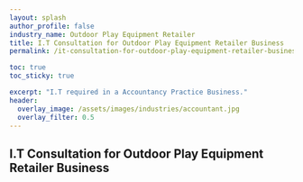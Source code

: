 ```yaml
---
layout: splash 
author_profile: false 
industry_name: Outdoor Play Equipment Retailer
title: I.T Consultation for Outdoor Play Equipment Retailer Business
permalink: /it-consultation-for-outdoor-play-equipment-retailer-business

toc: true
toc_sticky: true

excerpt: "I.T required in a Accountancy Practice Business."
header:
  overlay_image: /assets/images/industries/accountant.jpg
  overlay_filter: 0.5 
---
```


## I.T Consultation for Outdoor Play Equipment Retailer Business